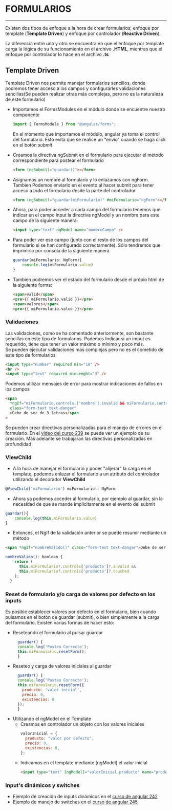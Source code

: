 # FORMULARIOS

---

Existen dos tipos de enfoque a la hora de crear formularios; enfoque por template (**Template Driven**) y enfoque por controlador (**Reactive Driven**).

La diferencia entre uno y otro se encuentra en que el enfoque por template carga la lógica de su funcionamiento en el archivo **.HTML**, mientras que el enfoque por controlador lo hace en el archivo **.ts**

## Template Driven

Template Driven nos permite manejar formularios sencillos, donde podremos tener acceso a los campos y configurarles validaciones sencillas(Se pueden realizar otras más complejas, pero no es la naturaleza de este formulario)

- Importamos el FormsModules en el módulo donde se encuentre nuestro componente
  ```javascript
  import { FormsModule } from "@angular/forms";
  ```
  En el momento que importamos el módulo, angular ya toma el control del formulario. Esto evita que se realice un "envío" cuando se haga click en el botón _submit_
- Creamos la directiva ngSubmit en el formulario para ejecutar el método correspondiente para postear el formulario
  ```html
  <form (ngSubmit)="guardar()"></form>
  ```
- Asignamos un nombre al formulario y lo enlazamos con ngForm.  
  Tambien Podemos enviarlo en el evento al hacer submit para tener acceso a todo el formulario desde la parte del controlador
  ```html
  <form (ngSubmit)="guardar(miFormulario)" #miFormulario="ngForm"></form>
  ```
- Ahora, para poder acceder a cada campo del formulario tenemos que indicar en el campo input la directiva ngModel y un nombre para este campo de la siguiente manera:

  ```html
  <input type="text" ngModel name="nombreCampo" />
  ```

- Para poder ver ese campo (junto con el resto de los campos del formulario si se han configurado correctamente). Sólo tendremos que imprimirlo por consola de la siguiente manera
  ```javascript
  guardar(miFormulario: NgForm){
      console.log(miFormulario.value)
  }
  ```
- Tambien podremos ver el estado del formulario desde el própio html de la siguiente forma:
  ```html
  <span>valid</span>
  <pre>{{ miFormulario.valid }}</pre>
  <span>valores</span>
  <pre>{{ miFormulario.value }}</pre>
  ```

### Validaciones

Las validaciones, como se ha comentado anteriormente, son bastante sencillas en este tipo de formularios.
Podemos Indicar si un imput es requerido, tiene que tener un valor máximo o mínimo y poco más.  
Se pueden ejecutar validaciones mas complejas pero no es el cometido de este tipo de formularios

```html
<input type="number" required min="10" />
<br />
<input type="text" required minLenght="3" />
```

Podemos utilizar mensajes de error para mostrar indicaciones de fallos en los campos

```html
<span
  *ngIf="miFormulario.controls.['nombre'].invalid && miFormulario.controls.['nombre'].touched"
  class="form-text text-danger"
  >Debe de ser de 3 letras</span
>
```

Se pueden crear directivas personalizadas para el manejo de errores en el formulario. En el [video del curso 239](https://www.udemy.com/course/angular-fernando-herrera/learn/lecture/24065188#questions) se puede ver un ejemplo de su creación. Más adelante se trabajaran las directivas personalizadas en profundidad

### ViewChild

- A la hora de manejar el formulario y poder "alijerar" la carga en el template, podemos enlazar el formulario a un atributo del controlador utilizando el decorador **ViewChild**

```javascript
@ViewChild('miFormulario') miFormulario!: NgForm
```

- Ahora ya podemos acceder al formulario, por ejemplo al guardar, sin la necesidad de que se mande implicitamente en el evento del submit

```javascript
guardar(){
    console.log(this.miFormulario.value)
}
```

- Entonces, el NgIf de la validación anterior se puede resumir mediante un método

```html
<span *ngIf="nombreValido()" class="form-text text-danger">Debe de ser de 3 letras</span>
```

```javascript
nombreValido(): boolean {
    return (
      this.miFormulario?.controls['producto']?.invalid &&
      this.miFormulario?.controls['producto']?.touched
    );
  }

```

### Reset de formulario y/o carga de valores por defecto en los inputs

Es posible establecer valores por defecto en el formulario, bien cuando pulsamos en el botón de guardar (submit), o bien simplemente a la carga del formulario.
Existen varias formas de hacer esto:

- Reseteando el formulario al pulsar guardar
  ```javascript
    guardar() {
    console.log('Posteo Correcto');
    this.miFormulario.resetForm();
    }
  ```
- Reseteo y carga de valores iniciales al guardar
  ```javascript
    guardar() {
    console.log('Posteo Correcto');
    this.miFormulario.resetForm({
      producto: 'valor inicial',
      precio: 0,
      existencias: 0
    });
    }
  ```
- Utilizando el ngModel en el Template
  - Creamos en controlador un objeto con los valores iniciales
    ```javascript
    valorInicial = {
      producto: "valor por defecto",
      precio: 0,
      existencias: 0,
    };
    ```
  - Indicamos en el template mediante [ngModel] el valor inicial
    ```html
    <input type="text" [ngModel]="valorInicial.producto" name="producto" />
    ```

### Input's dinámicos y switches

- Ejemplo de creación de inputs dinámicos en el [curso de angular 242](https://www.udemy.com/course/angular-fernando-herrera/learn/lecture/24066590#questions)
- Ejemplo de manejo de switches en el [curso de angular 245](https://www.udemy.com/course/angular-fernando-herrera/learn/lecture/24079036#questions)
